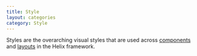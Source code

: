 ```yaml
---
title: Style
layout: categories
category: Style
---
```


Styles are the overarching visual styles that are used across
[components](/components/) and [layouts](/layout/) in the Helix framework.
